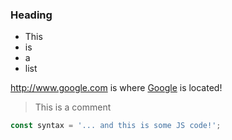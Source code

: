 ### Heading

- This
- is
- a
- list

http://www.google.com is where [Google](https://www.google.com) is located!

> This is a comment

```js
const syntax = '... and this is some JS code!';
```
